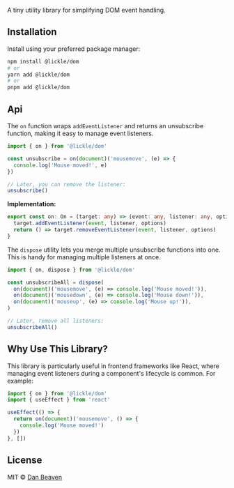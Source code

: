 A tiny utility library for simplifying DOM event handling.

## Installation

Install using your preferred package manager:

```bash
npm install @lickle/dom
# or
yarn add @lickle/dom
# or
pnpm add @lickle/dom
```

## Api

The `on` function wraps `addEventListener` and returns an unsubscribe function, making it easy to manage event listeners.

```ts
import { on } from '@lickle/dom'

const unsubscribe = on(document)('mousemove', (e) => {
  console.log('Mouse moved!', e)
})

// Later, you can remove the listener:
unsubscribe()
```

**Implementation:**

```ts
export const on: On = (target: any) => (event: any, listener: any, options?: any) => {
  target.addEventListener(event, listener, options)
  return () => target.removeEventListener(event, listener, options)
}
```

The `dispose` utility lets you merge multiple unsubscribe functions into one. This is handy for managing multiple listeners at once.

```ts
import { on, dispose } from '@lickle/dom'

const unsubscribeAll = dispose(
  on(document)('mousemove', (e) => console.log('Mouse moved!')),
  on(document)('mousedown', (e) => console.log('Mouse down!')),
  on(document)('mouseup', (e) => console.log('Mouse up!')),
)

// Later, remove all listeners:
unsubscribeAll()
```

## Why Use This Library?

This library is particularly useful in frontend frameworks like React, where managing event listeners during a component's lifecycle is common. For example:

```ts
import { on } from '@lickle/dom'
import { useEffect } from 'react'

useEffect(() => {
  return on(document)('mousemove', () => {
    console.log('Mouse moved!')
  })
}, [])
```

## License

MIT © [Dan Beaven](https://github.com/lickle-dom)
